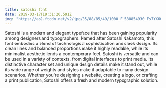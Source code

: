 ```yaml
---
title: satoshi font
date: 2019-03-17T19:31:20.591Z
img: "https://as2.ftcdn.net/v2/jpg/05/88/85/49/1000_F_588854930_Fs7YX6QysTIVOF888nR4dwVX3SKRpcU7.jpg"
---
```


Satoshi is a modern and elegant typeface that has been gaining popularity among designers and typographers. Named after Satoshi Nakamoto, this font embodies a blend of technological sophistication and sleek design. Its clean lines and balanced proportions make it highly readable, while its minimalist aesthetic lends a contemporary feel. Satoshi is versatile and can be used in a variety of contexts, from digital interfaces to print media. Its distinctive character set and unique design details make it stand out, while its wide range of weights and styles make it adaptable to many design scenarios. Whether you're designing a website, creating a logo, or crafting a print publication, Satoshi offers a fresh and modern typographic solution.
